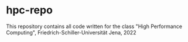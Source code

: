 # hpc-repo

This repository contains all code written for the class "High Performance Computing", Friedrich-Schiller-Universität Jena, 2022
